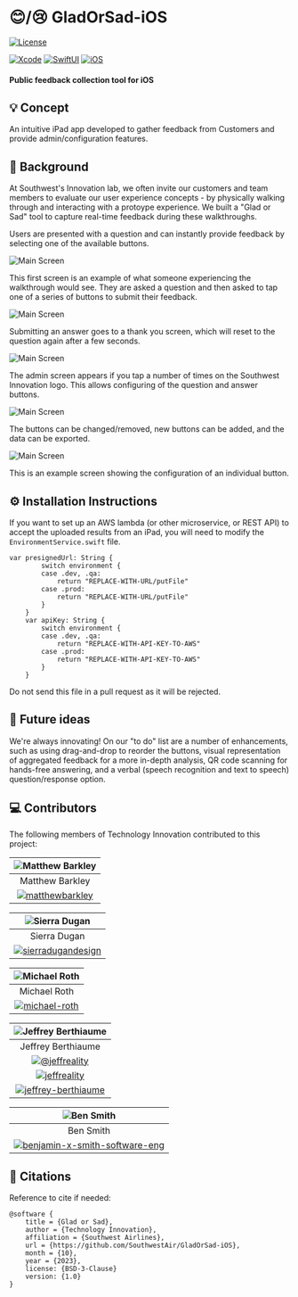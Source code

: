 # 😊/😢 GladOrSad-iOS

[![License](https://img.shields.io/badge/License-BSD_3--Clause-blue.svg)](https://opensource.org/licenses/BSD-3-Clause) 

[![Xcode](https://img.shields.io/badge/Xcode-007ACC?style=for-the-badge&logo=Xcode&logoColor=white)](https://developer.apple.com)
[![SwiftUI](https://img.shields.io/badge/SwiftUI-FA7343?style=for-the-badge&logo=swift&logoColor=white)](https://developer.apple.com)
[![iOS](https://img.shields.io/badge/iOS-000000?style=for-the-badge&logo=ios&logoColor=white)](https://developer.apple.com)

#### Public feedback collection tool for iOS

## 💡 Concept

An intuitive iPad app developed to gather feedback from Customers and provide admin/configuration features.

## 📜 Background

At Southwest's Innovation lab, we often invite our customers and team members to evaluate our user experience concepts - by physically walking through and interacting with a protoype experience. We built a "Glad or Sad" tool to capture real-time feedback during these walkthroughs.

Users are presented with a question and can instantly provide feedback by selecting one of the available buttons.

![Main Screen](screenshots/01.png)

This first screen is an example of what someone experiencing the walkthrough would see. They are asked a question and then asked to tap one of a series of buttons to submit their feedback. 

![Main Screen](screenshots/02.png)

Submitting an answer goes to a thank you screen, which will reset to the question again after a few seconds.

![Main Screen](screenshots/03.png)

The admin screen appears if you tap a number of times on the Southwest Innovation logo. This allows configuring of the question and answer buttons.

![Main Screen](screenshots/04.png)

The buttons can be changed/removed, new buttons can be added, and the data can be exported.

![Main Screen](screenshots/05.png)

This is an example screen showing the configuration of an individual button.

## ⚙️ Installation Instructions

If you want to set up an AWS lambda (or other microservice, or REST API) to accept the uploaded results from an iPad, you will need to modify the `EnvironmentService.swift` file.

```
var presignedUrl: String {
        switch environment {
        case .dev, .qa:
            return "REPLACE-WITH-URL/putFile"
        case .prod:
            return "REPLACE-WITH-URL/putFile"
        }
    }
    var apiKey: String {
        switch environment {
        case .dev, .qa:
            return "REPLACE-WITH-API-KEY-TO-AWS"
        case .prod:
            return "REPLACE-WITH-API-KEY-TO-AWS"
        }
    }
```

Do not send this file in a pull request as it will be rejected.

## 🚀 Future ideas

We're always innovating! On our "to do" list are a number of enhancements, such as using drag-and-drop to reorder the buttons, visual representation of aggregated feedback for a more in-depth analysis, QR code scanning for hands-free answering, and a verbal (speech recognition and text to speech) question/response option.

## 💻 Contributors

The following members of Technology Innovation contributed to this project:

| ![Matthew Barkley](screenshots/avatar_matthew_barkley.jpg) |
| :---: | 
| Matthew Barkley |
| [![matthewbarkley](https://raster.shields.io/badge/linkedin-%40matthewbarkley-lightblue?logo=linkedin&style=for-the-badge)](https://www.linkedin.com/in/matthewbarkley/) |

| ![Sierra Dugan](screenshots/avatar_sierra_dugan.jpg) |
| :---: | 
| Sierra Dugan |
| [![sierradugandesign](https://raster.shields.io/badge/linkedin-%40sierradugandesign-lightblue?logo=linkedin&style=for-the-badge)](https://www.linkedin.com/in/sierradugandesign/) |

| ![Michael Roth](screenshots/avatar_michael_roth.png) |
| :---: | 
| Michael Roth |
| [![michael-roth](https://raster.shields.io/badge/linkedin-%40michaelroth-lightblue?logo=linkedin&style=for-the-badge)](https://www.linkedin.com/in/michael-roth-7106b91/) |

| ![Jeffrey Berthiaume](screenshots/avatar_jeffrey_berthiaume.png) |
| :---: | 
| Jeffrey Berthiaume |
| [![@jeffreality](https://raster.shields.io/badge/twitter-%40jeffreality-blue?logo=twitter&style=for-the-badge)](https://twitter.com/jeffreality) |
| [![jeffreality](https://raster.shields.io/badge/linkedin-%40jeffreality-lightblue?logo=linkedin&style=for-the-badge)](https://linkedin.com/in/jeffreality) |
| [![jeffrey-berthiaume](https://img.shields.io/badge/Stack_Overflow-FE7A16?style=for-the-badge&logo=stack-overflow&logoColor=white)](https://stackoverflow.com/users/71607/jeffrey-berthiaume) |

| ![Ben Smith](screenshots/avatar_ben_smith.png) |
| :---: | 
| Ben Smith |
| [![benjamin-x-smith-software-eng](https://img.shields.io/badge/LinkedIn-0077B5?style=for-the-badge&logo=linkedin&logoColor=white)](https://linkedin.com/in/benjamin-x-smith-software-eng) |

## 📖 Citations

Reference to cite if needed:

```
@software {
	title = {Glad or Sad},
	author = {Technology Innovation},
	affiliation = {Southwest Airlines},
	url = {https://github.com/SouthwestAir/GladOrSad-iOS},
	month = {10},
	year = {2023},
	license: {BSD-3-Clause}
	version: {1.0}
}

```

